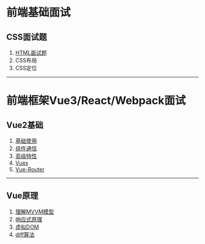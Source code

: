 # 前端基础面试

## CSS面试题

1. [HTML面试题](前端基础面试/CSS面试题/1.HTML面试题.md)
1. CSS布局
1. CSS定位

- - -

# 前端框架Vue3/React/Webpack面试

## Vue2基础

1. [基础使用](前端框架面试/Vue2/Vue2基础/1.基础使用.md)
1. [组件通信](./%E5%89%8D%E7%AB%AF%E6%A1%86%E6%9E%B6%E9%9D%A2%E8%AF%95/Vue2/Vue%E5%9F%BA%E7%A1%80/2.%E7%BB%84%E4%BB%B6%E9%80%9A%E4%BF%A1.md)
1. [高级特性](./%E5%89%8D%E7%AB%AF%E6%A1%86%E6%9E%B6%E9%9D%A2%E8%AF%95/Vue2/Vue%E5%9F%BA%E7%A1%80/3.%E9%AB%98%E7%BA%A7%E7%89%B9%E6%80%A7.md)
1. [Vuex](./%E5%89%8D%E7%AB%AF%E6%A1%86%E6%9E%B6%E9%9D%A2%E8%AF%95/Vue2/Vue%E5%9F%BA%E7%A1%80/4.Vuex%E7%9F%A5%E8%AF%86%E7%82%B9.md)
1. [Vue-Router](./%E5%89%8D%E7%AB%AF%E6%A1%86%E6%9E%B6%E9%9D%A2%E8%AF%95/Vue2/Vue%E5%9F%BA%E7%A1%80/5.Vue-Router%E7%9F%A5%E8%AF%86%E7%82%B9.md)

- - -

## Vue原理

1. [理解MVVM模型](./%E5%89%8D%E7%AB%AF%E6%A1%86%E6%9E%B6%E9%9D%A2%E8%AF%95/Vue2/Vue%E5%8E%9F%E7%90%86/1.%E7%90%86%E8%A7%A3MVVM%E6%A8%A1%E5%9E%8B.md)
1. [响应式原理](./%E5%89%8D%E7%AB%AF%E6%A1%86%E6%9E%B6%E9%9D%A2%E8%AF%95/Vue2/Vue%E5%8E%9F%E7%90%86/2.%E5%93%8D%E5%BA%94%E5%BC%8F.md)
1. [虚拟DOM](./%E5%89%8D%E7%AB%AF%E6%A1%86%E6%9E%B6%E9%9D%A2%E8%AF%95/Vue2/Vue%E5%8E%9F%E7%90%86/3.%E8%99%9A%E6%8B%9FDOM.md)
1. [diff算法](./%E5%89%8D%E7%AB%AF%E6%A1%86%E6%9E%B6%E9%9D%A2%E8%AF%95/Vue2/Vue%E5%8E%9F%E7%90%86/4.diff%E7%AE%97%E6%B3%95.md)
